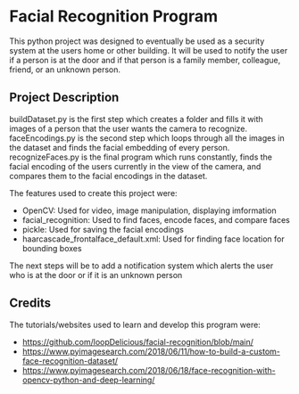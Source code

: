 # Facial Recognition Program
This python project was designed to eventually be used as a security system at the users home or other building. It will be used to notify the user if a person is at the door and if that person is a family member, colleague, friend, or an unknown person. 
## Project Description
buildDataset.py is the first step which creates a folder and fills it with images of a person that the user wants the camera to recognize.  
faceEncodings.py is the second step which loops through all the images in the dataset and finds the facial embedding of every person.  
recognizeFaces.py is the final program which runs constantly, finds the facial encoding of the users currently in the view of the camera, and compares them to the facial encodings in the dataset.

The features used to create this project were:  
  - OpenCV: Used for video, image manipulation, displaying imformation  
  - facial_recognition: Used to find faces, encode faces, and compare faces  
  - pickle: Used for saving the facial encodings  
  - haarcascade_frontalface_default.xml: Used for finding face location for bounding boxes  

The next steps will be to add a notification system which alerts the user who is at the door or if it is an unknown person
## Credits
The tutorials/websites used to learn and develop this program were:  
  - https://github.com/loopDelicious/facial-recognition/blob/main/  
  - https://www.pyimagesearch.com/2018/06/11/how-to-build-a-custom-face-recognition-dataset/  
  - https://www.pyimagesearch.com/2018/06/18/face-recognition-with-opencv-python-and-deep-learning/  
  
